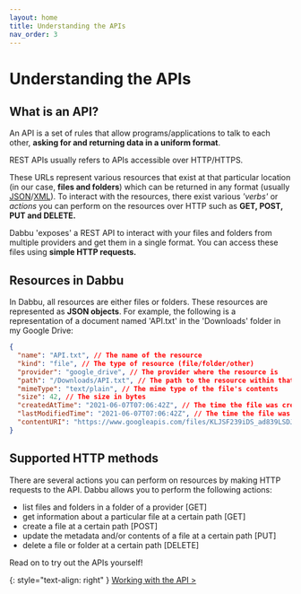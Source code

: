 ```yaml
---
layout: home
title: Understanding the APIs
nav_order: 3
---
```


# Understanding the APIs

## What is an API?

An API is a set of rules that allow programs/applications to talk to each other, **asking for and returning data in a uniform format**.

REST APIs usually refers to APIs accessible over HTTP/HTTPS.

These URLs represent various resources that exist at that particular location (in our case, **files and folders**) which can be returned in any format (usually [JSON](https://en.wikipedia.org/wiki/JSON)/[XML](https://en.wikipedia.org/wiki/XML)). To interact with the resources, there exist various _'verbs'_ or _actions_ you can perform on the resources over HTTP such as **GET, POST, PUT and DELETE.**

Dabbu 'exposes' a REST API to interact with your files and folders from multiple providers and get them in a single format. You can access these files using **simple HTTP requests.**

## Resources in Dabbu

In Dabbu, all resources are either files or folders. These resources are represented as **JSON objects**. For example, the following is a representation of a document named 'API.txt' in the 'Downloads' folder in my Google Drive:

```json
{
  "name": "API.txt", // The name of the resource
  "kind": "file", // The type of resource (file/folder/other)
  "provider": "google_drive", // The provider where the resource is
  "path": "/Downloads/API.txt", // The path to the resource within that provider
  "mimeType": "text/plain", // The mime type of the file's contents
  "size": 42, // The size in bytes
  "createdAtTime": "2021-06-07T07:06:42Z", // The time the file was created
  "lastModifiedTime": "2021-06-07T07:06:42Z", // The time the file was last modified (not accessed)
  "contentURI": "https://www.googleapis.com/files/KLJSF239iDS_ad839LSDJFl?alt=media&source=downloadUrl" // The content URI to view/download the file
}
```

## Supported HTTP methods

There are several actions you can perform on resources by making HTTP requests to the API. Dabbu allows you to perform the following actions:

- list files and folders in a folder of a provider [GET]
- get information about a particular file at a certain path [GET]
- create a file at a certain path [POST]
- update the metadata and/or contents of a file at a certain path [PUT]
- delete a file or folder at a certain path [DELETE]

Read on to try out the APIs yourself!

{: style="text-align: right" }
[Working with the API \>](./working_with_the_api)

